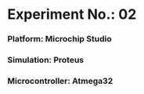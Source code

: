 # Experiment No.: 02

### Platform: Microchip Studio
### Simulation: Proteus
### Microcontroller: Atmega32